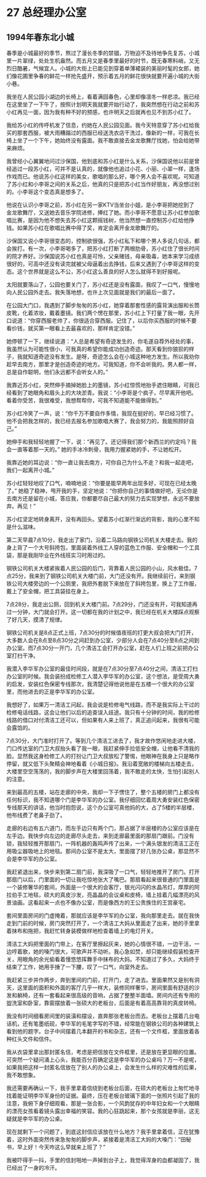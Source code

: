 # 27 总经理办公室


## 1994年春东北小城

春季是小城最好的季节，熬过了漫长冬季的禁锢，万物迫不及待地争先复苏，小城里一片翠绿，处处生机盎然。而五月又是春季里最好的时节，既无春寒料峭，又无烈日酷暑，气候宜人。小城的大街上已能见到穿着单薄裙装的美丽时髦的女郎，她们像花圃里争春的鲜花一样抢先盛开，预示着五月的鲜花很快就要开遍小城的大街小巷。

我坐在人民公园小湖边的长椅上，看着满园春色，心里却像凛冬一样悲凉。我已经在这里坐了一下午了，按照计划明天我就要开始行动了，我突然想在行动之前和苏小红再见一面，因为我有种不好的预感，也许明天之后就再也见不到苏小红了。

我给苏小红的传呼机发了信息，约她在人民公园见面。我今天特意穿了苏小红给我买的那套西服，被大雨糟蹋过的西服已经送洗衣店干洗过，像新的一样，可我在长椅上坐了一个下午，她始终没有露面。我不敢直接去金龙歌舞厅找她，怕会给她带来麻烦。

我曾经小心翼翼地问过沙保国，他到底和苏小红是什么关系，沙保国说他以前是曾经追过一段苏小红，可并不是认真的，就像他也追过小花、小丽、小翠一样，逢场作戏而已。他说苏小红这样的美女，歌唱的那么好，哪个男人会不喜欢呢。可知道了苏小红和小李哥之间的关系之后，他真的只是把苏小红当作好朋友，再没想过别的。小李哥这个变态真是想多了。

他说在认识小李哥之前，苏小红在另一家KTV当坐台小姐，是小李哥把她挖到了金龙歌舞厅，又送她去音乐学院进修，捧红了她。而小李哥不愿意让苏小红参加歌唱比赛，是因为他不想失去苏小红这颗摇钱树，他当然想一直控制苏小红给他挣钱。如果苏小红在歌唱比赛中得了奖，肯定会离开金龙歌舞厅的。

沙保国又说小李哥很变态的，控制欲很强，苏小红私下和哪个男人多说几句话，都会挨打。有一次，小李哥喝多了，把苏小红打断了两根肋骨，苏小红住了很长时间的院才养好。沙保国说苏小红也真是可怜，父亲赌钱，母亲吸毒，她本来学习成绩很好的，可高中还没有读完就被父母逼着出去挣钱，后来又遇到了小李哥这样的变态。这个世界就是这么不公，苏小红这么善良的好人怎么就得不到好报呢。

太阳就要落山了，公园也要关门了，苏小红还是没有露面，我叹了一口气，慢慢地向人民公园外走去。我失落地想，也许上次见面就是我们的最后一面了。

在公园大门口，我遇到了脚步匆匆的苏小红，她穿着那套性感的露背演出服和长筒皮靴，化着浓妆，戴着墨镜。我们两个愣在那里，苏小红上下打量了我一眼，先开口说道：“你穿西服老帅了，你很适合穿西服。记住了，以后你买西服的时候不要看价钱，就买第一眼看上去最喜欢的，那样肯定没错。”

她停顿了一下，继续说道：“人总是希望有奇迹发生的，你毛遂自荐外经处的事，我虽然认为可能性很小，可我真的希望你能成功创造奇迹。那天看到你狼狈的样子，我就知道奇迹没有发生。是呀，奇迹怎么会在小城这种地方发生。所以我劝你趁早去南方，那里才是创造奇迹的地方。可我知道，你不会听我的。男人都一样，总是自作聪明，他们永远都不会听女人的。”

我靠近苏小红，突然伸手摘掉她脸上的墨镜，苏小红惊慌地抬手遮住眼睛，可我已经看到了她眼角和眉头上的大块淤青。我说：“小李哥是个疯子，尽早离开他吧。看着你受苦，我很难受，我想帮帮你，可我不知道能不能做得到。”

苏小红冷笑了一声，说：“你千万不要自作多情，我现在挺好的，早已经习惯了。他不会把我怎样的，我已经去报名参加歌唱大赛了，我会努力的，我能照顾好自己。”

她伸手和我轻轻地握了一下，说：“再见了。还记得我们那个新西兰的约定吗？我会一直等着那一天的。” 她的手冰冷刺骨，我用力握紧她的手，不让她松开。

我靠近她的耳边说：“你一直让我去南方，可你自己为什么不走？和我一起走吧，我们一起离开小城。”

苏小红轻轻地叹了口气，喃喃地说：“你要是能早两年出现多好，可现在已经太晚了。” 她稳了稳神，甩开我的手，坚定地说：“你把你自己的事情做好吧，无论你是去南方还是留在小城，答应我，你都要尽自己最大的努力去实现梦想，永远不要放弃。再见！”

苏小红坚定地转身离开，没有再回头。望着苏小红渐行渐远的背影，我的心里不知是什么滋味。

第二天早晨7点10分，我走出了家门，沿着二马路向钢铁公司机关大楼走去。我的身上背了一个大号斜挎包，里面装着外线工人穿的蓝色工作服、安全帽和一个工具袋，那是我刚毕业在外线班实习时用过的。

钢铁公司机关大楼紧挨着人民公园的后门，背靠着人民公园的小山，风水极佳。7点25分，我来到了钢铁公司机关大楼门前，大门还没有开。我继续前行，来到钢铁公司大楼旁边的一个公厕里，我把外套脱下来放在了斜挎包里，换上了工作服，戴上了安全帽，把工具袋挂在身上。

7点28分，我走出公厕，回到机关大楼门前。7点29分，门还没有开，可我知道再过一分钟，大门就会打开。这一切都在我的计划之中，我已经在机关大楼踩点观察了好几天，摸清了规律。

钢铁公司机关是8点正式上班，7点30分的时候值夜班的打更大叔会把大门打开，大多数人会在8点至8点30分之间赶到办公室，少部分人会在7点40分至8点之间到办公室。而7点30分一开门，几个清洁工会打开办公室，赶在人们上班之前把办公室打扫干净。

我潜入李华军办公室的最佳时间段，就是在7点30分至7点40分之间，清洁工打扫办公室的时候。我会装扮成检修工人潜入李华军的办公室，这个想法，是受周大勇的启发，安装红色保密专线那次，我清楚记得他说他是在五楼一个很大的办公室里，而他进去的正是李华军的办公室。

我想好了，如果万一清洁工问起，我会说是检修电气线路，而不是我实际上干过的检修电话线路，这会让他们以后的追查误入歧途。我只有十分钟的时间，我的检修线路的借口对付清洁工还可以，但如果有人来上班了，真正追问起来，我很有可能会露馅的。

7点30分，大门准时打开了。等到几个清洁工进去了，我才故作悠闲地走进大楼，门口传达室的门卫大叔抬头看了我一眼，我赶紧伸手拉低安全帽，让他看不清我的脸。显然我这身检修工人的打扮让门卫大叔放松了警惕，他眼神在我身上只是略作停留，就又低下头聚精会神地看着《小城日报》。我沿着宽敞的楼梯向五楼走去，大楼里空空荡荡的，我的脚步声在大楼里回荡着，我不敢走的太快，生怕引起别人的注意。

来到最高的五楼，站在走廊的中央，我却一下子愣住了，整个五楼的房门上都没有任何标识，我不知道哪个门是李华军的办公室。我仔细回忆着周大勇安装红色保密专线那天的讲话，他当时抱怨说，这个办公室可真他妈的大，占了5楼的半层楼，他布线费了老鼻子劲了。

走廊的右边有五六道门，而左手边只有两个门，那占据了半层楼的办公室应该是在左手边。我快步向左边的走廊尽头走去，来到走廊最里面的那扇门跟前。门没有锁，我轻轻推开那扇门，一阵机器的轰鸣声传了出来，一个满头银发的清洁工正在用吸尘器吸地上的地毯。那间办公室不是太大，里面摆了好几张办公桌，那显然不会是李华军的办公室。

我赶紧退出来，快步来到第二扇门前，我深吸了一口气，轻轻地推开了房门。打开那扇门以后，门里面的一切让我吃惊地张大了嘴巴。那扇看起来很普通的门里面是一个装修奢华的套间，外面是一个很大的会客厅，银光闪闪的水晶吊灯，厚厚的阿拉伯手工地毯，硕大的真皮沙发，亮晶晶的会议桌和皮椅，墙上挂着几幅漂亮的风景油画。这看起来一点也不像办公室，而是像西方的王公贵族住的王宫豪宅。

套间里面房间的门虚掩着，那就应该是李华军的办公室，我向那里走去。就在我快走到门前的时候，房门突然打开了，一个清洁工大妈从里面走了出来，她的手里拿着抹布和拖把，我赶忙转身装模做样地检查着墙上的电灯开关。

清洁工大妈把里面的门带上，在客厅里擦起灰来，她的心情很不错，一边干活，一边哼着歌，她的嗓门很大，可歌声并不动听。我心急如焚，却只能继续假装检查开关，用眼角的余光偷看着慢悠悠挥舞手中抹布的大妈。不知道过了多久，大妈终于结束了工作，她用手捶了一下腰，叹了一口气，向室外走去。

我赶紧三步并作两步，奔到里间的门前，打开门，走了进去。里面果然又是别有洞天，这里面的面积和外面的客厅几乎一样大，装修同样奢华，房间里面有舒适的沙发和躺椅，还有一套看起来很高级的音响，占据了整整半面墙。房间内还有专用的盥洗室和卧室，靠窗摆放着一张硕大的老板台，后面是有着高高靠背的真皮转椅。

我没有时间细看房间里的装潢和摆设，直奔那张老板台而去。老板台上摆着几台电话机，还有笔墨纸砚，李华军的毛笔字写的不错，经常能在钢铁公司的各种建筑上看到他的题字。台子中间摆着几本翻开的书和杂志，还有一个文件框，里面放着各种红头文件和信件。

我从衣袋里拿出那封匿名信，考虑是把信放在文件框里，还是放在更显眼的位置。可突然一个疑问涌上心头，我能百分百确定这是李华军的办公桌吗？万一不是呢，如果我把这样一封匿名信放在了别人的办公桌上，会发生什么样的灾难性的后果，我不敢想象。

我还需要再确认一下，我手里拿着信绕到老板台后面，在硕大的老板台上匆忙地寻找着能证明李华军身份的证据。最终，压在老板台玻璃下面的一张照片引起了我的注意，我俯下身仔细观看，那是一张合影，一个风韵犹存的中年妇女和一个大眼睛的漂亮女孩看着镜头露出幸福的笑容。我的心狂跳起来，那个女孩就是李丽，这无疑就是李华军的办公桌。

现在就剩下一个问题了，到底这封信应该放在什么地方？我手里拿着信，正在犹豫着，这时外面突然传来急匆匆的脚步声，紧接着是清洁工大妈的大嗓门：“田秘书，早上好！今天咋这么早就来上班了？”

我被吓得手一抖，手里的信封啪地一声掉到台子上，我觉得浑身的血都凝固了，我已经出了一身的冷汗。
